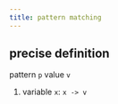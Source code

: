 ```yaml
---
title: pattern matching
---
```


## precise definition
pattern `p` value `v`
1. variable `x`: `x -> v`
##
